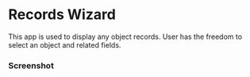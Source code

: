 # Records Wizard
This app is used to display any object records. User has the freedom to select an object and related fields.

### Screenshot
